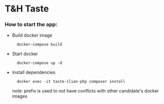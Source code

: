 **T&H Taste** 
=============

### How to start the app:
* Build docker image

        docker-compose build
* Start docker

        docker-compose up -d
        
* Install dependencies

        docker exec -it taste-ilian-php composer install
    note: prefix is used to not have conflicts with other candidate's docker images
    
